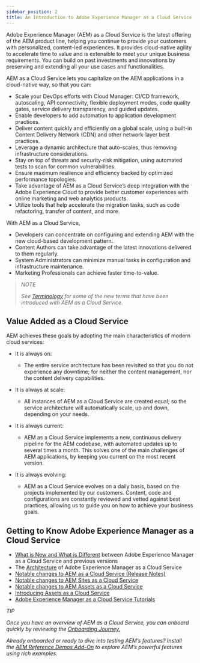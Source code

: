 ```yaml
---
sidebar_position: 2
title: An Introduction to Adobe Experience Manager as a Cloud Service
---
```

Adobe Experience Manager (AEM) as a Cloud Service is the latest offering of the AEM product line, helping you continue to provide your customers with personalized, content-led experiences. It provides cloud-native agility to accelerate time to value and is extensible to meet your unique business requirements. You can build on past investments and innovations by preserving and extending all your use cases and functionalities.

AEM as a Cloud Service lets you capitalize on the AEM applications in a cloud-native way, so that you can:

* Scale your DevOps efforts with Cloud Manager: CI/CD framework, autoscaling, API connectivity, flexible deployment modes, code quality gates, service delivery transparency, and guided updates.
* Enable developers to add automation to application development practices.
* Deliver content quickly and efficiently on a global scale, using a built-in Content Delivery Network (CDN) and other network-layer best practices.
* Leverage a dynamic architecture that auto-scales, thus removing infrastructure considerations.
* Stay on top of threats and security-risk mitigation, using automated tests to scan for common vulnerabilities.
* Ensure maximum resilience and efficiency backed by optimized performance topologies.
* Take advantage of AEM as a Cloud Service’s deep integration with the Adobe Experience Cloud to provide better customer experiences with online marketing and web analytics products.
* Utilize tools that help accelerate the migration tasks, such as code refactoring, transfer of content, and more.

With AEM as a Cloud Service,

* Developers can concentrate on configuring and extending AEM with the new cloud-based development pattern.
* Content Authors can take advantage of the latest innovations delivered to them regularly.
* System Administrators can minimize manual tasks in configuration and infrastructure maintenance.
* Marketing Professionals can achieve faster time-to-value.

> *NOTE*
>
> *See [Terminology](https://experienceleague.adobe.com/docs/experience-manager-cloud-service/content/overview/terminology.html?lang=en) for some of the new terms that have been introduced with AEM as a Cloud Service.*

## Value Added as a Cloud Service

AEM achieves these goals by adopting the main characteristics of modern cloud services:

* It is always on:

  * The entire service architecture has been revisited so that you do not experience any downtime; for neither the content management, nor the content delivery capabilities.
* It is always at scale:

  * All instances of AEM as a Cloud Service are created equal; so the service architecture will automatically scale, up and down, depending on your needs.
* It is always current:

  * AEM as a Cloud Service implements a new, continuous delivery pipeline for the AEM codebase, with automated updates up to several times a month. This solves one of the main challenges of AEM applications, by keeping you current on the most recent version.
* It is always evolving:

  * AEM as a Cloud Service evolves on a daily basis, based on the projects implemented by our customers. Content, code and configurations are constantly reviewed and vetted against best practices, allowing us to guide you on how to achieve your business goals.

## Getting to Know Adobe Experience Manager as a Cloud Service

* [What is New and What is Different](https://experienceleague.adobe.com/docs/experience-manager-cloud-service/content/overview/what-is-new-and-different.html?lang=en) between Adobe Experience Manager as a Cloud Service and previous versions
* The [Architecture](https://experienceleague.adobe.com/docs/experience-manager-cloud-service/content/overview/architecture.html?lang=en) of Adobe Experience Manager as a Cloud Service
* [Notable changes to AEM as a Cloud Service (Release Notes)](https://experienceleague.adobe.com/docs/experience-manager-cloud-service/content/release-notes/aem-cloud-changes.html?lang=en)
* [Notable changes to AEM Sites as a Cloud Service](https://experienceleague.adobe.com/docs/experience-manager-cloud-service/content/sites/sites-cloud-changes.html?lang=en)
* [Notable changes to AEM Assets as a Cloud Service](https://experienceleague.adobe.com/docs/experience-manager-cloud-service/content/assets/assets-cloud-changes.html?lang=en)
* [Introducing Assets as a Cloud Service](https://experienceleague.adobe.com/docs/experience-manager-cloud-service/content/assets/overview.html?lang=en)
* [Adobe Experience Manager as a Cloud Service Tutorials](https://experienceleague.adobe.com/docs/experience-manager-learn/cloud-service/overview.html?lang=en)

*TIP*

*Once you have an overview of AEM as a Cloud Service, you can onboard quickly by reviewing the [Onboarding Journey.](https://experienceleague.adobe.com/docs/experience-manager-cloud-service/content/onboarding/journey/overview.html?lang=en)*

*Already onboarded or ready to dive into testing AEM’s features? Install the [AEM Reference Demos Add-On](https://experienceleague.adobe.com/docs/experience-manager-cloud-service/content/onboarding/demo-add-on/overview.html?lang=en) to explore AEM’s powerful features using rich examples.*
